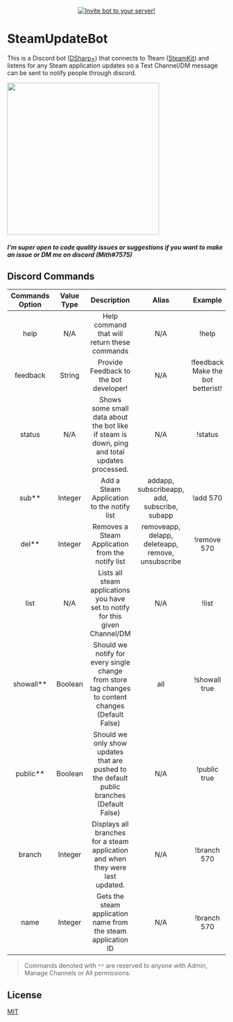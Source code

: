 <p align="center">
    <a href="https://discord.com/oauth2/authorize?client_id=634251158617063424&permissions=2048&scope=bot">
        <img src="https://img.shields.io/badge/-Invite%20Bot!-blue?style=for-the-badge&logo=appveyor?link=http://left&link=https://tinyurl.com/SteamUpdateBot"
            alt="Invite bot to your server!"></a>
</p>

# SteamUpdateBot



This is a Discord bot ([DSharp+](https://github.com/DSharpPlus/DSharpPlus)) that connects to Tteam ([SteamKit](https://github.com/SteamRE/SteamKit)) and listens for any Steam application updates so a Text Channel/DM message can be sent to notify people through discord.

<img src="https://i.imgur.com/OLV4GZP.gif" width="350" height="350" />

##### I'm super open to code quality issues or suggestions if you want to make an issue or DM me on discord (Mith#7575)

## Discord Commands
| Commands Option        | Value Type      | Description       | Alias | Example |
|   :---:                |     :---:       |    :---:    |    :---:    |  :---:  | 
| help                   | N/A             | Help command that will return these commands | N/A | !help|
| feedback                   | String            | Provide Feedback to the bot developer! | N/A | !feedback Make the bot betterist! |
| status                 | N/A             | Shows some small data about the bot like if steam is down, ping and total updates processed.      | N/A| !status|
| sub**                    | Integer         | Add a Steam Application to the notify list | addapp, subscribeapp, add, subscribe, subapp              | !add 570 |
| del**                    | Integer         | Removes a Steam Application from the notify list | removeapp, delapp, deleteapp, remove, unsubscribe              | !remove 570 |
| list                   | N/A             | Lists all steam applications you have set to notify for this given Channel/DM | N/A | !list |
| showall**                | Boolean         | Should we notify for every single change from store tag changes to content changes (Default False) | all | !showall true |
| public**                 | Boolean         | Should we only show updates that are pushed to the default public branches (Default False) | N/A | !public true |
| branch                 | Integer         | Displays all branches for a steam application and when they were last updated.       | N/A | !branch 570 |
| name                   | Integer         | Gets the steam application name from the steam application ID      | N/A | !branch 570 |
 > Commands denoted with `**` are reserved to anyone with Admin, Manage Channels or All permissions.

## License
[MIT](https://choosealicense.com/licenses/mit/)
